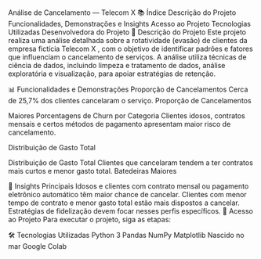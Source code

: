 Análise de Cancelamento — Telecom X
📚 Índice
Descrição do Projeto
Funcionalidades, Demonstrações e Insights
Acesso ao Projeto
Tecnologias Utilizadas
Desenvolvedora do Projeto
📌 Descrição do Projeto
Este projeto realiza uma análise detalhada sobre a rotatividade (evasão) de clientes da empresa fictícia Telecom X , com o objetivo de identificar padrões e fatores que influenciam o cancelamento de serviços. A análise utiliza técnicas de ciência de dados, incluindo limpeza e tratamento de dados, análise exploratória e visualização, para apoiar estratégias de retenção.

📊 Funcionalidades e Demonstrações
Proporção de Cancelamentos
Cerca de 25,7% dos clientes cancelaram o serviço.
Proporção de Cancelamentos

Maiores Porcentagens de Churn por Categoria
Clientes idosos, contratos mensais e certos métodos de pagamento apresentam maior risco de cancelamento.

Distribuição de Gasto Total

Distribuição de Gasto Total
Clientes que cancelaram tendem a ter contratos mais curtos e menor gasto total.
Batedeiras Maiores

🧠 Insights Principais
Idosos e clientes com contrato mensal ou pagamento eletrônico automático têm maior chance de cancelar.
Clientes com menor tempo de contrato e menor gasto total estão mais dispostos a cancelar.
Estratégias de fidelização devem focar nesses perfis específicos.
🚀 Acesso ao Projeto
Para executar o projeto, siga as etapas:


🛠 Tecnologias Utilizadas
Python 3
Pandas
NumPy
Matplotlib
Nascido no mar
Google Colab

